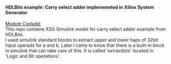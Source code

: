 #### HDLBits example: Carry select adder implemeneted in Xilinx System Generator
[Module Cseladd: ](https://hdlbits.01xz.net/wiki/Module_cseladd)  
This repo contains XSG Simulink model for carry select adder example from HDLBits.  
I used simulink standard blocks to extract upper and lower haps of 32bit input operads for a and b. Later I came to know that there is a built-in block in simulink that can take care of this. It is called 'extractbits' located in 'Logic and Bit operations'.  
